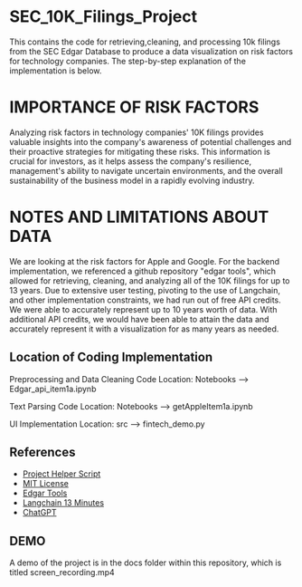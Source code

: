 # SEC_10K_Filings_Project
This contains the code for retrieving,cleaning, and processing 10k filings from the SEC Edgar Database to produce a data visualization on risk factors for technology companies. The step-by-step explanation of the implementation is below.
# IMPORTANCE OF RISK FACTORS
Analyzing risk factors in technology companies' 10K filings provides valuable insights into the company's awareness of potential challenges and their proactive strategies for mitigating these risks. This information is crucial for investors, as it helps assess the company's resilience, management's ability to navigate uncertain environments, and the overall sustainability of the business model in a rapidly evolving industry.
# NOTES AND LIMITATIONS ABOUT DATA
We are looking at the risk factors for Apple and Google. For the backend implementation, we referenced a github repository "edgar tools", which allowed for retrieving, cleaning, and analyzing all of the 10K filings for up to 13 years. Due to extensive user testing, pivoting to the use of Langchain, and other implementation constraints, we had run out of free API credits. We were able to accurately represent up to 10 years worth of data. With additional API credits, we would have been able to attain the data and accurately represent it with a visualization for as many years as needed.




## Location of Coding Implementation
Preprocessing and Data Cleaning Code Location: Notebooks --> Edgar_api_item1a.ipynb

Text Parsing Code Location: Notebooks --> getAppleItem1a.ipynb

UI Implementation Location: src --> fintech_demo.py


## References
- [Project Helper Script](https://github.com/roshan-adusumilli/nlp_10-ks/blob/master/project_helper.py)
- [MIT License](https://spdx.org/licenses/MIT.html)
- [Edgar Tools](https://github.com/dgunning/edgartools)
- [Langchain 13 Minutes](https://github.com/rabbitmetrics/langchain-13-min)
- [ChatGPT](https://chatgpt.com/?oai-dm=1)




## DEMO
A demo of the project is in the docs folder within this repository, which is titled screen_recording.mp4
